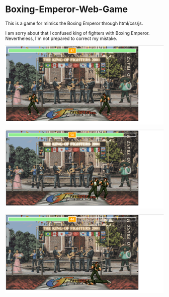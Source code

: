 # Boxing-Emperor-Web-Game

This is a game for mimics the Boxing Emperor through html/css/js.

I am sorry about that I confused king of fighters with Boxing Emperor. Nevertheless, I'm not prepared to correct my mistake.

![image-20230613093259216](./1.png)

![image-20230613093329721](./2.png)

![image-20230613093407984](./3.png)
